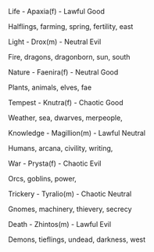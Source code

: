Life - Apaxia(f) - Lawful Good

Halflings, farming, spring, fertility, east

Light - Drox(m) - Neutral Evil

Fire, dragons, dragonborn, sun, south

Nature - Faenira(f) - Neutral Good

Plants, animals, elves, fae

Tempest - Knutra(f) - Chaotic Good

Weather, sea, dwarves, merpeople,

Knowledge - Magillion(m) - Lawful Neutral

Humans, arcana, civility, writing,

War - Prysta(f) - Chaotic Evil

Orcs, goblins, power,

Trickery - Tyralio(m) - Chaotic Neutral

Gnomes, machinery, thievery, secrecy

Death - Zhintos(m) - Lawful Evil

Demons, tieflings, undead, darkness, west